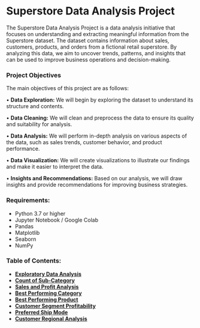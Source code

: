 # Superstore Data Analysis Project

The Superstore Data Analysis Project is a data analysis initiative that focuses on understanding and extracting meaningful information from the Superstore dataset. 
The dataset contains information about sales, customers, products, and orders from a fictional retail superstore. By analyzing this data, we aim to uncover trends, patterns, and insights that can be used to improve business operations and decision-making.

### Project Objectives
The main objectives of this project are as follows:

• <b>Data Exploration:</b> We will begin by exploring the dataset to understand its structure and contents.

• <b>Data Cleaning:</b> We will clean and preprocess the data to ensure its quality and suitability for analysis.

• <b>Data Analysis:</b> We will perform in-depth analysis on various aspects of the data, such as sales trends, customer behavior, and product performance.

• <b>Data Visualization:</b> We will create visualizations to illustrate our findings and make it easier to interpret the data.

• <b>Insights and Recommendations:</b> Based on our analysis, we will draw insights and provide recommendations for improving business strategies.


### Requirements:

- Python 3.7 or higher
- Jupyter Notebook / Google Colab
- Pandas
- Matplotlib
- Seaborn
- NumPy

### Table of Contents:
- <b><u>Exploratory Data Analysis</u></b>
- <b><u>Count of Sub-Category</u></b>
- <b><u>Sales and Profit Analysis</u></b>
- <b><u>Best Performing Category</u></b>
- <b><u>Best Performing Product</u></b>
- <b><u>Customer Segment Profitability</u></b>
- <b><u>Preferred Ship Mode</u></b>
- <b><u>Customer Regional Analysis</u></b>
